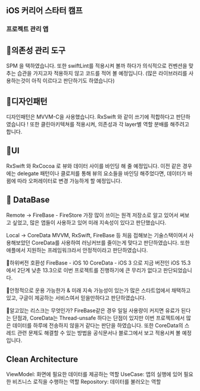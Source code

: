 ## iOS 커리어 스타터 캠프

### 프로젝트 관리 앱 

## 🐥의존성 관리 도구
SPM 을 택하였습니다.
또한 swiftLint를 적용시켜 볼까 하다가 의식적으로 컨벤션을 맞추는 습관을 가지고자 적용하지 않고 코드를 적어 볼 예정입니다.
(많은 라이브러리를 사용하는것이 아직 이르다고 판단하기도 하였습니다)

## 🐥디자인패턴
디자인패턴은 MVVM-C을 사용했습니다. RxSwift 와 같이 쓰기에 적합하다고 판단하였습니다 !
또한 클린아키텍쳐를 적용시켜, 의존성과 각 layer별 역할 분배를 해주려고 합니다.

## 🐥UI
RxSwift 와 RxCocoa 로 뷰와 데이터 사이를 바인딩 해 줄 예정입니다. 
이전 같은 경우에는 delegate 패턴이나 클로저를 통해 뷰의 요소들을 바인딩 해주었다면, 데이터가 바뀜에 따라 오퍼레이터로 변경 가능하게 할 예정입니다.

## 🐥 DataBase
Remote -> FireBase - FireStore
가장 많이 쓰이는 원격 저장소로 알고 있어서 써보고 싶었고, 많은 앱들이 사용하고 있어 미래 지속성이 있다고 판단했습니다.

Local -> CoreData
MVVM, RxSwift, FireBase 등 처음 접해보는 기술스택이여서 사용해보았던 CoreData를 사용하여 러닝커브를 줄이는게 맞다고 판단하였습니다.
또한 애플에서 지원하는 프레임워크라서 안정적이라고 판단하였습니다.

🐥하위버전 호환성
FireBase - iOS 10
CoreData - iOS 3
으로 지금 버전인 iOS 15.3에서 2단계 낮춘 13.3으로 이번 프로젝트를 진행하기에 큰 무리가 없다고 판단되었습니다.

🐥안정적으로 운용 가능한가 & 미래 지속 가능성이 있는가
많은 스타트업에서 채택하고 있고, 구글이 제공하는 서비스여서 믿을만하다고 판단하였습니다.

🐥알고있는 리스크는 무엇인가?
FireBase같은 경우 일일 사용량이 커지면 유료가 된다는 단점과, CoreData는 Thread-unsafe 하다는 단점이 있지만
이번 프로젝트에서 많은 데이터를 하루에 전송하지 않을거 같다는 판단을 하였습니다.
또한 CoreData의 스레드 관련 문제도 해결할 수 있는 방법을 공식문서나 블로그에서 보고 적용시켜 볼 예정입니다.


## Clean Architecture

ViewModel: 화면에 필요한 데이터를 제공하는 역할
UseCase: 앱의 실행에 있어 필요한 비즈니스 로직을 수행하는 역할
Repository: 데이터를 불러오는 역할

